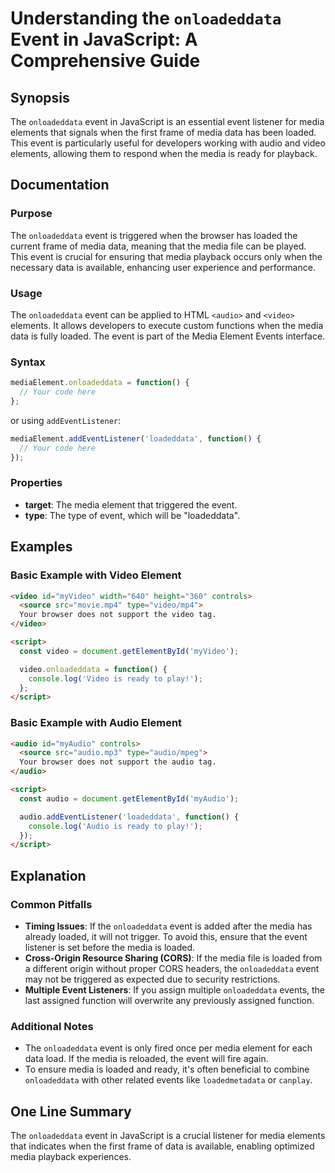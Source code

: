 <!--
Meta Description: # Understanding the `onloadeddata` Event in JavaScript: A Comprehensive Guide ## Synopsis The `onloadeddata` event in JavaScript is an essential event...
Meta Keywords: event, media, onloadeddata, audio, video
-->

# Understanding the `onloadeddata` Event in JavaScript: A Comprehensive Guide

## Synopsis
The `onloadeddata` event in JavaScript is an essential event listener for media elements that signals when the first frame of media data has been loaded. This event is particularly useful for developers working with audio and video elements, allowing them to respond when the media is ready for playback.

## Documentation
### Purpose
The `onloadeddata` event is triggered when the browser has loaded the current frame of media data, meaning that the media file can be played. This event is crucial for ensuring that media playback occurs only when the necessary data is available, enhancing user experience and performance.

### Usage
The `onloadeddata` event can be applied to HTML `<audio>` and `<video>` elements. It allows developers to execute custom functions when the media data is fully loaded. The event is part of the Media Element Events interface.

### Syntax
```javascript
mediaElement.onloadeddata = function() {
  // Your code here
};
```
or using `addEventListener`:
```javascript
mediaElement.addEventListener('loadeddata', function() {
  // Your code here
});
```

### Properties
- **target**: The media element that triggered the event.
- **type**: The type of event, which will be "loadeddata".

## Examples
### Basic Example with Video Element
```html
<video id="myVideo" width="640" height="360" controls>
  <source src="movie.mp4" type="video/mp4">
  Your browser does not support the video tag.
</video>

<script>
  const video = document.getElementById('myVideo');

  video.onloadeddata = function() {
    console.log('Video is ready to play!');
  };
</script>
```

### Basic Example with Audio Element
```html
<audio id="myAudio" controls>
  <source src="audio.mp3" type="audio/mpeg">
  Your browser does not support the audio tag.
</audio>

<script>
  const audio = document.getElementById('myAudio');

  audio.addEventListener('loadeddata', function() {
    console.log('Audio is ready to play!');
  });
</script>
```

## Explanation
### Common Pitfalls
- **Timing Issues**: If the `onloadeddata` event is added after the media has already loaded, it will not trigger. To avoid this, ensure that the event listener is set before the media is loaded.
- **Cross-Origin Resource Sharing (CORS)**: If the media file is loaded from a different origin without proper CORS headers, the `onloadeddata` event may not be triggered as expected due to security restrictions.
- **Multiple Event Listeners**: If you assign multiple `onloadeddata` events, the last assigned function will overwrite any previously assigned function.

### Additional Notes
- The `onloadeddata` event is only fired once per media element for each data load. If the media is reloaded, the event will fire again.
- To ensure media is loaded and ready, it's often beneficial to combine `onloadeddata` with other related events like `loadedmetadata` or `canplay`.

## One Line Summary
The `onloadeddata` event in JavaScript is a crucial listener for media elements that indicates when the first frame of data is available, enabling optimized media playback experiences.